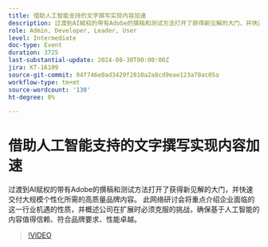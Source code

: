 ```yaml
---
title: 借助人工智能支持的文字撰写实现内容加速
description: 过渡到AI赋权的带有Adobe的撰稿和测试方法打开了获得新见解的大门，并快速交付大规模个性化所需的高质量品牌内容。 此网络研讨会将重点介绍企业面临的这一行业机遇的性质，并概述公司在扩展时必须克服的挑战，确保基于人工智能的内容值得信赖、符合品牌要求、性能卓越。
role: Admin, Developer, Leader, User
level: Intermediate
doc-type: Event
duration: 3725
last-substantial-update: 2024-08-30T00:00:00Z
jira: KT-16109
source-git-commit: 04f746e0ad3429f2810a2a8cd9eae123a70ac05a
workflow-type: tm+mt
source-wordcount: '130'
ht-degree: 0%

---
```



# 借助人工智能支持的文字撰写实现内容加速

过渡到AI赋权的带有Adobe的撰稿和测试方法打开了获得新见解的大门，并快速交付大规模个性化所需的高质量品牌内容。 此网络研讨会将重点介绍企业面临的这一行业机遇的性质，并概述公司在扩展时必须克服的挑战，确保基于人工智能的内容值得信赖、符合品牌要求、性能卓越。

>[!VIDEO](https://video.tv.adobe.com/v/3433223/?learn=on)
